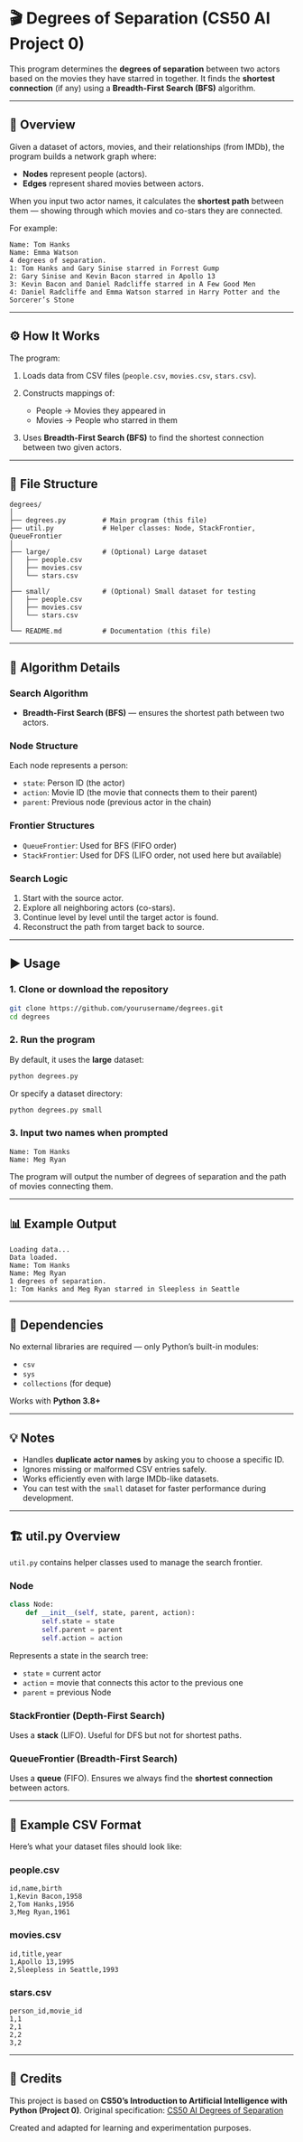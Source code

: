 # 🎬 Degrees of Separation (CS50 AI Project 0)

This program determines the **degrees of separation** between two actors based on the movies they have starred in together.
It finds the **shortest connection** (if any) using a **Breadth-First Search (BFS)** algorithm.

---

## 📖 Overview

Given a dataset of actors, movies, and their relationships (from IMDb), the program builds a network graph where:

* **Nodes** represent people (actors).
* **Edges** represent shared movies between actors.

When you input two actor names, it calculates the **shortest path** between them — showing through which movies and co-stars they are connected.

For example:

```
Name: Tom Hanks
Name: Emma Watson
4 degrees of separation.
1: Tom Hanks and Gary Sinise starred in Forrest Gump
2: Gary Sinise and Kevin Bacon starred in Apollo 13
3: Kevin Bacon and Daniel Radcliffe starred in A Few Good Men
4: Daniel Radcliffe and Emma Watson starred in Harry Potter and the Sorcerer’s Stone
```

---

## ⚙️ How It Works

The program:

1. Loads data from CSV files (`people.csv`, `movies.csv`, `stars.csv`).
2. Constructs mappings of:

   * People → Movies they appeared in
   * Movies → People who starred in them
3. Uses **Breadth-First Search (BFS)** to find the shortest connection between two given actors.

---

## 📁 File Structure

```
degrees/
│
├── degrees.py         # Main program (this file)
├── util.py            # Helper classes: Node, StackFrontier, QueueFrontier
│
├── large/             # (Optional) Large dataset
│   ├── people.csv
│   ├── movies.csv
│   └── stars.csv
│
├── small/             # (Optional) Small dataset for testing
│   ├── people.csv
│   ├── movies.csv
│   └── stars.csv
│
└── README.md          # Documentation (this file)
```

---

## 🧠 Algorithm Details

### Search Algorithm

* **Breadth-First Search (BFS)** — ensures the shortest path between two actors.

### Node Structure

Each node represents a person:

* `state`: Person ID (the actor)
* `action`: Movie ID (the movie that connects them to their parent)
* `parent`: Previous node (previous actor in the chain)

### Frontier Structures

* `QueueFrontier`: Used for BFS (FIFO order)
* `StackFrontier`: Used for DFS (LIFO order, not used here but available)

### Search Logic

1. Start with the source actor.
2. Explore all neighboring actors (co-stars).
3. Continue level by level until the target actor is found.
4. Reconstruct the path from target back to source.

---

## ▶️ Usage

### 1. Clone or download the repository

```bash
git clone https://github.com/yourusername/degrees.git
cd degrees
```

### 2. Run the program

By default, it uses the **large** dataset:

```bash
python degrees.py
```

Or specify a dataset directory:

```bash
python degrees.py small
```

### 3. Input two names when prompted

```
Name: Tom Hanks
Name: Meg Ryan
```

The program will output the number of degrees of separation and the path of movies connecting them.

---

## 📊 Example Output

```
Loading data...
Data loaded.
Name: Tom Hanks
Name: Meg Ryan
1 degrees of separation.
1: Tom Hanks and Meg Ryan starred in Sleepless in Seattle
```

---

## 🧩 Dependencies

No external libraries are required — only Python’s built-in modules:

* `csv`
* `sys`
* `collections` (for deque)

Works with **Python 3.8+**

---

## 💡 Notes

* Handles **duplicate actor names** by asking you to choose a specific ID.
* Ignores missing or malformed CSV entries safely.
* Works efficiently even with large IMDb-like datasets.
* You can test with the `small` dataset for faster performance during development.

---

## 🏗️ util.py Overview

`util.py` contains helper classes used to manage the search frontier.

### Node

```python
class Node:
    def __init__(self, state, parent, action):
        self.state = state
        self.parent = parent
        self.action = action
```

Represents a state in the search tree:

* `state` = current actor
* `action` = movie that connects this actor to the previous one
* `parent` = previous Node

### StackFrontier (Depth-First Search)

Uses a **stack** (LIFO).
Useful for DFS but not for shortest paths.

### QueueFrontier (Breadth-First Search)

Uses a **queue** (FIFO).
Ensures we always find the **shortest connection** between actors.

---

## 🧾 Example CSV Format

Here’s what your dataset files should look like:

### people.csv

```
id,name,birth
1,Kevin Bacon,1958
2,Tom Hanks,1956
3,Meg Ryan,1961
```

### movies.csv

```
id,title,year
1,Apollo 13,1995
2,Sleepless in Seattle,1993
```

### stars.csv

```
person_id,movie_id
1,1
2,1
2,2
3,2
```

---

## 🏁 Credits

This project is based on **CS50’s Introduction to Artificial Intelligence with Python (Project 0)**.
Original specification: [CS50 AI Degrees of Separation](https://cs50.harvard.edu/ai/2020/projects/0/degrees/)

Created and adapted for learning and experimentation purposes.



